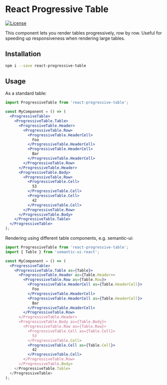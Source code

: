 # React Progressive Table

[![License](https://img.shields.io/badge/License-Apache%202.0-blue.svg)](https://opensource.org/licenses/Apache-2.0)

This component lets you render tables progressively, row by row. Useful for speeding up responsiveness when rendering large tables.

## Installation

```sh
npm i --save react-progressive-table
```

## Usage

As a standard table:

```jsx
import ProgressiveTable from 'react-progressive-table';

const MyComponent = () => (
  <ProgressiveTable>
    <ProgressiveTable.Table>
      <ProgressiveTable.Header>
        <ProgressiveTable.Row>
          <ProgressiveTable.HeaderCell>
            Foo
          </ProgressiveTable.HeaderCell>
          <ProgressiveTable.HeaderCell>
            Bar
          </ProgressiveTable.HeaderCell>
        </ProgressiveTable.Row>
      </ProgressiveTable.Header>
      <ProgressiveTable.Body>
        <ProgressiveTable.Row>
          <ProgressiveTable.Cell>
            53
          </ProgressiveTable.Cell>
          <ProgressiveTable.Cell>
            42
          </ProgressiveTable.Cell>
        </ProgressiveTable.Row>
      </ProgressiveTable.Body>
    </ProgressiveTable.Table>
  </ProgressiveTable>
);
```

Rendering using different table components, e.g. semantic-ui:

```jsx
import ProgressiveTable from 'react-progressive-table';
import { Table } from 'semantic-ui-react';

const MyComponent = () => (
  <ProgressiveTable>
    <ProgressiveTable.Table as={Table}>
      <ProgressiveTable.Header as={Table.Header>>
        <ProgressiveTable.Row as={Table.Row}>
          <ProgressiveTable.HeaderCell as={Table.HeaderCell}>
            Foo
          </ProgressiveTable.HeaderCell>
          <ProgressiveTable.HeaderCell as={Table.HeaderCell}>
            Bar
          </ProgressiveTable.HeaderCell>
        </ProgressiveTable.Row>
      </ProgressiveTable.Header>
      <ProgressiveTable.Body as={Table.Body}>
        <ProgressiveTable.Row as={Table.Row}>
          <ProgressiveTable.Cell as={Table.Cell}>
            53
          </ProgressiveTable.Cell>
          <ProgressiveTable.Cell as={Table.Cell}>
            42
          </ProgressiveTable.Cell>
        </ProgressiveTable.Row>
      </ProgressiveTable.Body>
    </ProgressiveTable.Table>
  </ProgressiveTable>
);
```
